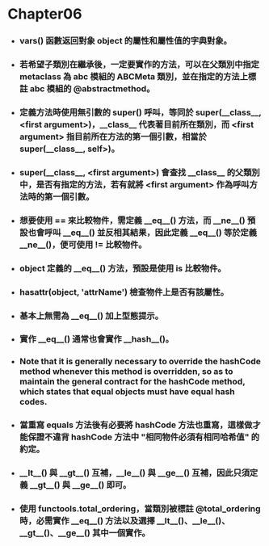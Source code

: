 Chapter06
=====
* ### vars() 函數返回對象 object 的屬性和屬性值的字典對象。
* ### 若希望子類別在繼承後，一定要實作的方法，可以在父類別中指定 metaclass 為 abc 模組的 ABCMeta 類別，並在指定的方法上標註 abc 模組的 @abstractmethod。
* ### 定義方法時使用無引數的 super() 呼叫，等同於 super(\_\_class\_\_, \<first argument\>)，\_\_class\_\_ 代表著目前所在類別，而 \<first argument\> 指目前所在方法的第一個引數，相當於 super(\_\_class\_\_, self>)。
* ### super(\_\_class\_\_, \<first argument\>) 會查找 \_\_class\_\_ 的父類別中，是否有指定的方法，若有就將 \<first argument\> 作為呼叫方法時的第一個引數。
* ### 想要使用 == 來比較物件，需定義 \_\_eq\_\_() 方法，而 \_\_ne\_\_() 預設也會呼叫 \_\_eq\_\_() 並反相其結果，因此定義 \_\_eq\_\_() 等於定義 \_\_ne\_\_()，便可使用 != 比較物件。
* ### object 定義的 \_\_eq\_\_() 方法，預設是使用 is 比較物件。
* ### hasattr(object, 'attrName') 檢查物件上是否有該屬性。
* ### 基本上無需為 \_\_eq\_\_() 加上型態提示。
* ### 實作 \_\_eq\_\_() 通常也會實作 \_\_hash\_\_()。
* ### Note that it is generally necessary to override the hashCode method whenever this method is overridden, so as to maintain the general contract for the hashCode method, which states that equal objects must have equal hash codes.
* ### 當重寫 equals 方法後有必要將 hashCode 方法也重寫，這樣做才能保證不違背 hashCode 方法中 "相同物件必須有相同哈希值" 的約定。
* ### \_\_lt\_\_() 與 \_\_gt\_\_() 互補，\_\_le\_\_() 與 \_\_ge\_\_() 互補，因此只須定義 \_\_gt\_\_() 與 \_\_ge\_\_() 即可。
* ### 使用 functools.total\_ordering，當類別被標註 @total_ordering 時，必需實作 \_\_eq\_\_() 方法以及選擇 \_\_lt\_\_()、\_\_le\_\_()、\_\_gt\_\_()、\_\_ge\_\_() 其中一個實作。

